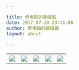 ```yaml
---

title: 修电脑的裁缝酱
date: 2017-07-20 23:41:08
author: 修电脑的裁缝酱
layout: about
	
---
```


<div align="center">
<table frame=void width='70%'>
  <tr>
    <th><a href="mailto:huihut@outlook.com"><img src="http://ojlsgreog.bkt.clouddn.com/mail.png"/></a></th>
    <th><a href="https://blog.huihut.com"><img src="http://ojlsgreog.bkt.clouddn.com/blog.png"/></a></th>
    <th><a href="http://blog.csdn.net/huihut"><img src="http://ojlsgreog.bkt.clouddn.com/csdn.png"/></a></th>
    <th><a href="https://github.com/huihut"><img src="http://ojlsgreog.bkt.clouddn.com/github.png"/></a></th>
    <th><a href="https://www.zhihu.com/people/huihut"><img src="http://ojlsgreog.bkt.clouddn.com/zhihu.png"/></a></th>
  </tr>
</table>
</div>